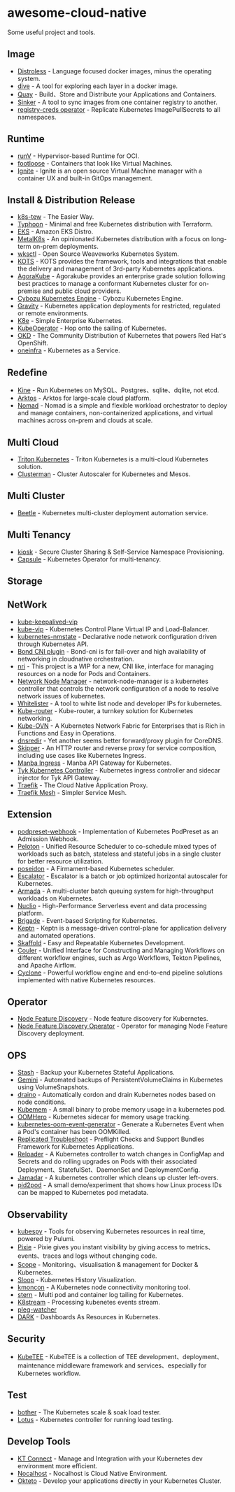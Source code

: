 # awesome-cloud-native

Some useful project and tools.

## Image

- [Distroless](https://github.com/GoogleContainerTools/distroless) - Language focused docker images, minus the operating system.
- [dive](https://github.com/wagoodman/dive) - A tool for exploring each layer in a docker image.
- [Quay](https://github.com/quay/quay) - Build、Store and Distribute your Applications and Containers.
- [Sinker](https://github.com/plexsystems/sinker) - A tool to sync images from one container registry to another.
- [registry-creds operator](https://github.com/alexellis/registry-creds) - Replicate Kubernetes ImagePullSecrets to all namespaces.

## Runtime

- [runV](https://github.com/hyperhq/runv) - Hypervisor-based Runtime for OCI.
- [footloose](https://github.com/weaveworks/footloose) - Containers that look like Virtual Machines.
- [Ignite](https://github.com/weaveworks/ignite) - Ignite is an open source Virtual Machine manager with a container UX and built-in GitOps management.

## Install & Distribution Release

- [k8s-tew](https://github.com/darxkies/k8s-tew) - The Easier Way.
- [Typhoon](https://github.com/poseidon/typhoon) - Minimal and free Kubernetes distribution with Terraform.
- [EKS](https://github.com/aws/eks-distro) - Amazon EKS Distro.
- [MetalK8s](https://github.com/scality/metalk8s) - An opinionated Kubernetes distribution with a focus on long-term on-prem deployments.
- [wksctl](https://github.com/weaveworks/wksctl) - Open Source Weaveworks Kubernetes System.
- [KOTS](https://github.com/replicatedhq/kots) - KOTS provides the framework, tools and integrations that enable the delivery and management of 3rd-party Kubernetes applications.
- [AgoraKube](https://github.com/ilkilab/agorakube) - Agorakube provides an enterprise grade solution following best practices to manage a conformant Kubernetes cluster for on-premise and public cloud providers.
- [Cybozu Kubernetes Engine](https://github.com/cybozu-go/cke) - Cybozu Kubernetes Engine.
- [Gravity](https://github.com/gravitational/gravity) - Kubernetes application deployments for restricted, regulated or remote environments.
- [K8e](https://github.com/xiaods/k8e) - Simple Enterprise Kubernetes.
- [KubeOperator](https://github.com/KubeOperator/KubeOperator) - Hop onto the sailing of Kubernetes.
- [OKD](https://github.com/openshift/okd) - The Community Distribution of Kubernetes that powers Red Hat's OpenShift.
- [oneinfra](https://github.com/oneinfra/oneinfra) - Kubernetes as a Service.

## Redefine

- [Kine](https://github.com/k3s-io/kine) - Run Kubernetes on MySQL、Postgres、sqlite、dqlite, not etcd.
- [Arktos](https://github.com/CentaurusInfra/arktos) - Arktos for large-scale cloud platform.
- [Nomad](https://github.com/hashicorp/nomad) - Nomad is a simple and flexible workload orchestrator to deploy and manage containers, non-containerized applications, and virtual machines across on-prem and clouds at scale.

## Multi Cloud

- [Triton Kubernetes](https://github.com/joyent/triton-kubernetes) - Triton Kubernetes is a multi-cloud Kubernetes solution.
- [Clusterman](https://github.com/Yelp/clusterman) - Cluster Autoscaler for Kubernetes and Mesos.

## Multi Cluster

- [Beetle](https://github.com/Clivern/Beetle) - Kubernetes multi-cluster deployment automation service.

## Multi Tenancy

- [kiosk](https://github.com/kiosk-sh/kiosk) - Secure Cluster Sharing & Self-Service Namespace Provisioning.
- [Capsule](https://github.com/clastix/capsule) - Kubernetes Operator for multi-tenancy.

## Storage

## NetWork

- [kube-keepalived-vip](https://github.com/kubernetes-retired/contrib/tree/master/keepalived-vip)
- [kube-vip](https://github.com/plunder-app/kube-vip) - Kubernetes Control Plane Virtual IP and Load-Balancer.
- [kubernetes-nmstate](https://github.com/nmstate/kubernetes-nmstate) - Declarative node network configuration driven through Kubernetes API.
- [Bond CNI plugin](https://github.com/intel/bond-cni) - Bond-cni is for fail-over and high availability of networking in cloudnative orchestration.
- [nri](https://github.com/containerd/nri) - This project is a WIP for a new, CNI like, interface for managing resources on a node for Pods and Containers.
- [Network Node Manager](https://github.com/kakao/network-node-manager) - network-node-manager is a kubernetes controller that controls the network configuration of a node to resolve network issues of kubernetes.
- [Whitelister](https://github.com/stakater/Whitelister) - A tool to white list node and developer IPs for kubernetes.
- [Kube-router](https://github.com/cloudnativelabs/kube-router) - Kube-router, a turnkey solution for Kubernetes networking.
- [Kube-OVN](https://github.com/alauda/kube-ovn) - A Kubernetes Network Fabric for Enterprises that is Rich in Functions and Easy in Operations.
- [dnsredir](https://github.com/leiless/dnsredir) - Yet another seems better forward/proxy plugin for CoreDNS.
- [Skipper](https://github.com/zalando/skipper) - An HTTP router and reverse proxy for service composition, including use cases like Kubernetes Ingress.
- [Manba Ingress](https://github.com/domechn/manba-ingress) - Manba API Gateway for Kubernetes.
- [Tyk Kubernetes Controller](https://github.com/TykTechnologies/tyk-k8s) - Kubernetes ingress controller and sidecar injector for Tyk API Gateway.
- [Traefik](https://github.com/traefik/traefik) - The Cloud Native Application Proxy.
- [Traefik Mesh](https://github.com/traefik/mesh) - Simpler Service Mesh.

## Extension

- [podpreset-webhook](https://github.com/redhat-cop/podpreset-webhook) - Implementation of Kubernetes PodPreset as an Admission Webhook.
- [Peloton](https://github.com/uber/peloton) - Unified Resource Scheduler to co-schedule mixed types of workloads such as batch, stateless and stateful jobs in a single cluster for better resource utilization.
- [poseidon](https://github.com/kubernetes-sigs/poseidon) - A Firmament-based Kubernetes scheduler.
- [Escalator](https://github.com/atlassian/escalator) - Escalator is a batch or job optimized horizontal autoscaler for Kubernetes.
- [Armada](https://github.com/G-Research/armada) - A multi-cluster batch queuing system for high-throughput workloads on Kubernetes.
- [Nuclio](https://github.com/nuclio/nuclio) - High-Performance Serverless event and data processing platform.
- [Brigade](https://github.com/brigadecore/brigade) - Event-based Scripting for Kubernetes.
- [Keptn](https://github.com/keptn/keptn) - Keptn is a message-driven control-plane for application delivery and automated operations.
- [Skaffold](https://github.com/GoogleContainerTools/skaffold) - Easy and Repeatable Kubernetes Development.
- [Couler](https://github.com/couler-proj/couler) - Unified Interface for Constructing and Managing Workflows on different workflow engines, such as Argo Workflows, Tekton Pipelines, and Apache Airflow.
- [Cyclone](https://github.com/caicloud/cyclone) - Powerful workflow engine and end-to-end pipeline solutions implemented with native Kubernetes resources.

## Operator

- [Node Feature Discovery](https://github.com/kubernetes-sigs/node-feature-discovery) - Node feature discovery for Kubernetes.
- [Node Feature Discovery Operator](https://github.com/kubernetes-sigs/node-feature-discovery-operator) - Operator for managing Node Feature Discovery deployment.

## OPS

- [Stash](https://github.com/stashed/stash) - Backup your Kubernetes Stateful Applications.
- [Gemini](https://github.com/FairwindsOps/gemini) - Automated backups of PersistentVolumeClaims in Kubernetes using VolumeSnapshots.
- [draino](https://github.com/planetlabs/draino) - Automatically cordon and drain Kubernetes nodes based on node conditions.
- [Kubemem](https://github.com/16Bitt/kubemem) - A small binary to probe memory usage in a kubernetes pod.
- [OOMHero](https://github.com/ricardomaraschini/oomhero) - Kubernetes sidecar for memory usage tracking.
- [kubernetes-oom-event-generator](https://github.com/xing/kubernetes-oom-event-generator) - Generate a Kubernetes Event when a Pod's container has been OOMKilled.
- [Replicated Troubleshoot](https://github.com/replicatedhq/troubleshoot) - Preflight Checks and Support Bundles Framework for Kubernetes Applications.
- [Reloader](https://github.com/stakater/Reloader) - A Kubernetes controller to watch changes in ConfigMap and Secrets and do rolling upgrades on Pods with their associated Deployment、StatefulSet、DaemonSet and DeploymentConfig.
- [Jamadar](https://github.com/stakater/Jamadar) - A kubernetes controller which cleans up cluster left-overs.
- [pid2pod](https://github.com/heptiolabs/pid2pod) - A small demo/experiment that shows how Linux process IDs can be mapped to Kubernetes pod metadata.

## Observability

- [kubespy](https://github.com/pulumi/kubespy) - Tools for observing Kubernetes resources in real time, powered by Pulumi.
- [Pixie](https://github.com/pixie-labs/pixie) - Pixie gives you instant visibility by giving access to metrics、events、traces and logs without changing code.
- [Scope](https://github.com/weaveworks/scope) - Monitoring、visualisation & management for Docker & Kubernetes.
- [Sloop](https://github.com/salesforce/sloop) - Kubernetes History Visualization.
- [kmoncon](https://github.com/Stono/kconmon) - A Kubernetes node connectivity monitoring tool.
- [stern](https://github.com/wercker/stern) - Multi pod and container log tailing for Kubernetes.
- [K8stream](https://github.com/last9/k8stream) - Processing kubenetes events stream.
- [pleg-watcher](https://github.com/rhdedgar/pleg-watcher)
- [DARK](https://github.com/K-Phoen/dark) - Dashboards As Resources in Kubernetes.

## Security

- [KubeTEE](https://github.com/SOFAEnclave/KubeTEE) - KubeTEE is a collection of TEE development、deployment、maintenance middleware framework and services、especially for Kubernetes workflow.

## Test

- [bother](https://github.com/mhausenblas/kboom) - The Kubernetes scale & soak load tester.
- [Lotus](https://github.com/lotusload/lotus) - Kubernetes controller for running load testing.

## Develop Tools

- [KT Connect](https://github.com/alibaba/kt-connect) - Manage and Integration with your Kubernetes dev environment more efficient.
- [Nocalhost](https://github.com/nocalhost/nocalhost) - Nocalhost is Cloud Native Environment.
- [Okteto](https://github.com/okteto/okteto) - Develop your applications directly in your Kubernetes Cluster.

